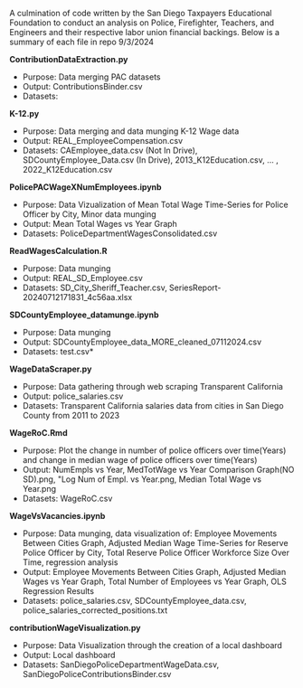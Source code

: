 A culmination of code written by the San Diego Taxpayers Educational Foundation to conduct an analysis on Police, Firefighter, Teachers, and Engineers and their respective labor union financial backings.
Below is a summary of each file in repo 9/3/2024

**ContributionDataExtraction.py**
- Purpose: Data merging PAC datasets
- Output: ContributionsBinder.csv
- Datasets: 

**K-12.py**
- Purpose: Data merging and data munging K-12 Wage data
- Output: REAL_EmployeeCompensation.csv
- Datasets: CAEmployee_data.csv (Not In Drive), SDCountyEmployee_Data.csv (In Drive), 2013_K12Education.csv, ... , 2022_K12Education.csv


**PolicePACWageXNumEmployees.ipynb**
- Purpose: Data Vizualization of Mean Total Wage Time-Series for Police Officer by City, Minor data munging
- Output: Mean Total Wages vs Year Graph
- Datasets: PoliceDepartmentWagesConsolidated.csv

**ReadWagesCalculation.R**
- Purpose: Data munging
- Output: REAL_SD_Employee.csv
- Datasets: SD_City_Sheriff_Teacher.csv, SeriesReport-20240712171831_4c56aa.xlsx

**SDCountyEmployee_datamunge.ipynb**
- Purpose: Data munging
- Output: SDCountyEmployee_data_MORE_cleaned_07112024.csv
- Datasets: test.csv*

**WageDataScraper.py**
- Purpose: Data gathering through web scraping Transparent California
- Output: police_salaries.csv
- Datasets: Transparent California salaries data from cities in San Diego County from 2011 to 2023

**WageRoC.Rmd**
- Purpose: Plot the change in number of police officers over time(Years) and change in median wage of police officers over time(Years)
- Output: NumEmpls vs Year, MedTotWage vs Year Comparison Graph(NO SD).png, "Log Num of Empl. vs Year.png, Median Total Wage vs Year.png
- Datasets: WageRoC.csv

**WageVsVacancies.ipynb**
- Purpose: Data munging, data visualization of: Employee Movements Between Cities Graph, Adjusted Median Wage Time-Series for Reserve Police Officer by City, Total Reserve Police Officer Workforce Size Over Time, regression analysis
- Output: Employee Movements Between Cities Graph, Adjusted Median Wages vs Year Graph, Total Number of Employees vs Year Graph, OLS Regression Results
- Datasets: police_salaries.csv, SDCountyEmployee_data.csv, police_salaries_corrected_positions.txt

**contributionWageVisualization.py** 
- Purpose: Data Visualization through the creation of a local dashboard
- Output: Local dashboard
- Datasets: SanDiegoPoliceDepartmentWageData.csv, SanDiegoPoliceContributionsBinder.csv


